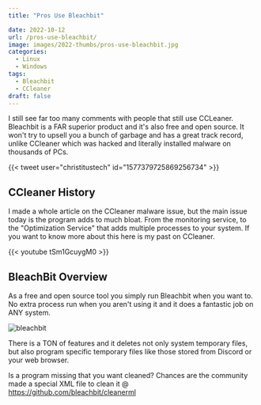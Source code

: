 ```yaml
---
title: "Pros Use Bleachbit"

date: 2022-10-12
url: /pros-use-bleachbit/
image: images/2022-thumbs/pros-use-bleachbit.jpg
categories:
  - Linux
  - Windows
tags:
  - Bleachbit
  - CCleaner
draft: false
---
```

I still see far too many comments with people that still use CCLeaner. Bleachbit is a FAR superior product and it's also free and open source. It won't try to upsell you a bunch of garbage and has a great track record, unlike CCleaner which was hacked and literally installed malware on thousands of PCs. 
<!--more-->

{{< tweet user="christitustech" id="1577379725869256734" >}}

## CCleaner History

I made a whole article on the CCleaner malware issue, but the main issue today is the program adds to much bloat. From the monitoring service, to the "Optimization Service" that adds multiple processes to your system. If you want to know more about this here is my past on CCleaner.

{{< youtube tSm1GcuygM0 >}}

## BleachBit Overview

As a free and open source tool you simply run Bleachbit when you want to. No extra process run when you aren't using it and it does a fantastic job on ANY system. 

![bleachbit](/images/2022/bleachbit.png)

There is a TON of features and it deletes not only system temporary files, but also program specific temporary files like those stored from Discord or your web browser.

Is a program missing that you want cleaned? Chances are the community made a special XML file to clean it @ <https://github.com/bleachbit/cleanerml>


